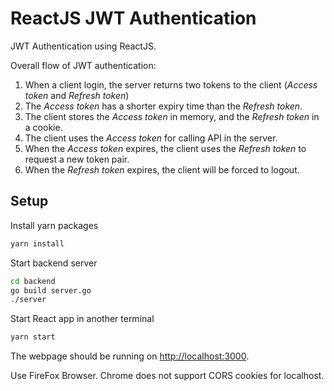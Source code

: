 # ReactJS JWT Authentication
JWT Authentication using ReactJS.

Overall flow of JWT authentication:
1. When a client login, the server returns two tokens to the client (*Access token* and *Refresh token*)
2. The *Access token* has a shorter expiry time than the *Refresh token*.
3. The client stores the *Access token* in memory, and the *Refresh token* in a cookie.
4. The client uses the *Access token* for calling API in the server.
5. When the *Access token* expires, the client uses the *Refresh token* to request a new token pair.
6. When the *Refresh token* expires, the client will be forced to logout.

## Setup
Install yarn packages
```bash
yarn install
```
Start backend server
```bash
cd backend
go build server.go
./server
```
Start React app in another terminal
```bash
yarn start
```
The webpage should be running on [http://localhost:3000](http://localhost:3000).

Use FireFox Browser. Chrome does not support CORS cookies for localhost.
